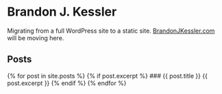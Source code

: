 # Brandon J. Kessler

Migrating from a full WordPress site to a static site. [BrandonJKessler.com](https://www.brandonjkessler.com/) will be moving here.


## Posts


{% for post in site.posts %}
    {% if post.excerpt %}
        ### {{ post.title }}
        {{ post.excerpt }}
    {% endif %}
{% endfor %}
